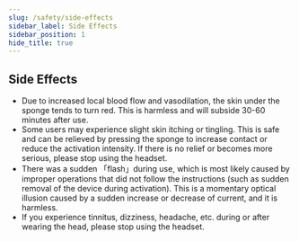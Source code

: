 ```yaml
---
slug: /safety/side-effects
sidebar_label: Side Effects
sidebar_position: 1
hide_title: true
---
```


## Side Effects
- Due to increased local blood flow and vasodilation, the skin under the sponge tends to turn red. This is harmless and will subside 30-60 minutes after use.
- Some users may experience slight skin itching or tingling. This is safe and can be relieved by pressing the sponge to increase contact or reduce the activation intensity. If there is no relief or becomes more serious, please stop using the headset.
- There was a sudden 「flash」during use, which is most likely caused by improper operations that did not follow the instructions (such as sudden removal of the device during activation). This is a momentary optical illusion caused by a sudden increase or decrease of current, and it is harmless.
- If you experience tinnitus, dizziness, headache, etc. during or after wearing the head, please stop using the headset.

<!---
使用头戴可能产生的不良反应
- 由于局部血流增大、血管舒张，海绵片下方的皮肤会出现暂时性发红。这是安全的，使用结束后 30~60 分钟消除。
- 一些使用者使用时接触的皮肤可能会出现轻微的瘙痒或刺痛，这是安全的，可以通过按压海绵提高接触质量或降低激活强度缓解。如果始终没有缓解或变得更严重，请立即停止使用。
- 使用过程中的不当操作（比如激活过程中突然摘下头戴）可能会导致眼前「闪了一下」。这是激活强度的突然增大或减小引起的瞬间光幻视现象，是安全的。
- 如果头戴使用中或结束后出现耳鸣、头晕、头痛等症状，请停止使用。

:::caution Caution
如果头戴使用中或结束后出现其他任何不适，请停止使用。  
:::
--->